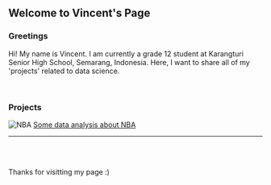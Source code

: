 ## Welcome to Vincent's Page

### Greetings
Hi!
My name is Vincent.
I am currently a grade 12 student at Karangturi Senior High School, Semarang, Indonesia.
Here, I want to share all of my 'projects' related to data science.

<br>

### Projects
![NBA](https://images.unsplash.com/photo-1504450758481-7338eba7524a?ixid=MXwxMjA3fDB8MHxzZWFyY2h8Mnx8bmJhfGVufDB8fDB8&ixlib=rb-1.2.1&auto=format&fit=crop&w=500&q=60)
[Some data analysis about NBA](https://github.com/vincentaurellio/vincentaurellio.github.io/blob/b8fffc6f0488dbdef9a98202535b97647d63a090/Assignment%201.ipynb)

<hr>
<br>
<br>

Thanks for visitting my page :)
